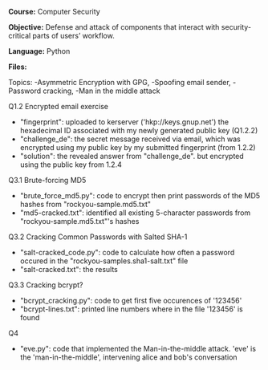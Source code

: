 
**Course:** Computer Security

**Objective:** 
Defense and attack of components that interact with security-critical parts of users’ workflow.

**Language:**
Python

**Files:**

Topics: 
-Asymmetric Encryption with GPG, 
-Spoofing email sender, 
-Password cracking, 
-Man in the middle attack

Q1.2 Encrypted email exercise
- "fingerprint": uploaded to kerserver ('hkp://keys.gnup.net') the hexadecimal ID associated with my newly generated public key (Q1.2.2)
- "challenge_de": the secret message received via email, which was encrypted using my public key by my submitted fingerprint (from 1.2.2) 
- "solution": the revealed answer from "challenge_de". but encrypted using the public key from 1.2.4

Q3.1 Brute-forcing MD5
- "brute_force_md5.py": code to encrypt then print passwords of the MD5 hashes from "rockyou-sample.md5.txt"
- "md5-cracked.txt": identified all existing 5-character passwords from "rockyou-sample.md5.txt"'s hashes

Q3.2 Cracking Common Passwords with Salted SHA-1
- "salt-cracked_code.py": code to calculate how often a password occured in the "rockyou-samples.sha1-salt.txt" file
- "salt-cracked.txt": the results

Q3.3 Cracking bcrypt?
- "bcrypt_cracking.py": code to get first five occurences of '123456'
- "bcrypt-lines.txt": printed line numbers where in the file '123456' is found 

Q4
- "eve.py": code that implemented the Man-in-the-middle attack. 'eve' is the 'man-in-the-middle', intervening alice and bob's conversation
